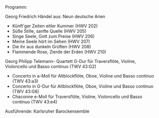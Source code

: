Programm:

Georg Friedrich Händel aus: Neun deutsche Arien

- Künft'ger Zeiten eitler Kummer (HWV 202) 
- Süße Stille, sanfte Quelle (HWV 205) 
- Singe Seele, Gott zum Preise (HWV 206) 
- Meine Seele hört im Sehen (HWV 207) 
- Die ihr aus dunkeln Grüften (HWV 208) 
- Flammende Rose, Zierde der Erden (HWV 210) 

Georg Philipp Telemann- Quartett G-Dur für Traversflöte, Violine, Violoncello und Basso continuo (TWV 43:G2) 
- Concerto in a-Moll für Altblockflöte, Oboe, Violine und Basso continuo (TWV 43:a3) 
- Concerto in G-Dur für Altblockflöte, Oboe, Violine und Basso continuo (TWV 43:G6) 
- Chaconne e-Moll für Traversflöte, Violine, Violoncello und Basso continuo (TWV 43:e4) 

Ausführende: Karlsruher Barockensemble
